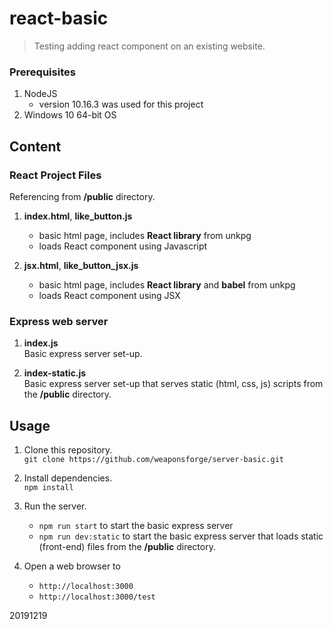 # react-basic

> Testing adding react component on an existing website.



### Prerequisites

1. NodeJS
	- version 10.16.3 was used for this project
2. Windows 10 64-bit OS



## Content


### React Project Files

Referencing from **/public** directory.

1. **index.html**, **like\_button.js**
	- basic html page, includes **React library** from unkpg
	- loads React component using Javascript

2. **jsx.html**, **like\_button\_jsx.js**
	- basic html page, includes **React library** and **babel** from unkpg
	- loads React component using JSX


### Express web server

1. **index.js**  
Basic express server set-up.

2. **index-static.js**  
Basic express server set-up that serves static (html, css, js) scripts from the **/public** directory.



## Usage

1. Clone this repository.  
`git clone https://github.com/weaponsforge/server-basic.git`

2. Install dependencies.  
`npm install`

3. Run the server.  
	- `npm run start` to start the basic express server
	- `npm run dev:static` to start the basic express server that loads static (front-end) files from the **/public** directory.

4. Open a web browser to  
   - `http://localhost:3000`
   - `http://localhost:3000/test`


20191219

